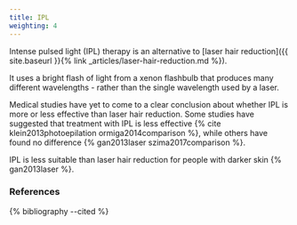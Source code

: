 ```yaml
---
title: IPL
weighting: 4
---
```


Intense pulsed light (IPL) therapy is an alternative to [laser hair reduction]({{ site.baseurl }}{% link _articles/laser-hair-reduction.md %}).

It uses a bright flash of light from a xenon flashbulb that produces many different wavelengths - rather than the single wavelength used by a laser.

Medical studies have yet to come to a clear conclusion about whether IPL is more or less effective than laser hair reduction. Some studies have suggested that treatment with IPL is less effective {% cite klein2013photoepilation ormiga2014comparison %}, while others have found no difference {% gan2013laser szima2017comparison %}.

IPL is less suitable than laser hair reduction for people with darker skin {% gan2013laser %}.

### References

{% bibliography --cited %}
